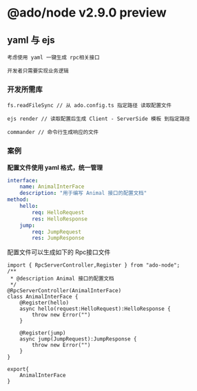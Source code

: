 # @ado/node v2.9.0 preview

## yaml 与 ejs

    考虑使用 yaml 一键生成 rpc相关接口 
    
    开发者只需要实现业务逻辑

### 开发所需库

    fs.readFileSync // 从 ado.config.ts 指定路径 读取配置文件
    
    ejs render // 读取配置后生成 Client - ServerSide 模板 到指定路径

    commander // 命令行生成响应的文件

### 案例

**配置文件使用 yaml 格式，统一管理**

````yaml
interface:
    name: AnimalInterFace
    description: "用于编写 Animal 接口的配置文档"
method:
    hello:
        req: HelloRequest
        res: HelloResponse
    jump: 
        req: JumpRequest
        res: JumpResponse
````

配置文件可以生成如下的 Rpc接口文件

````TS
import { RpcServerController,Register } from "ado-node";
/**
 * @description Animal 接口的配置文档
 */
@RpcServerController(AnimalInterFace)
class AnimalInterFace {
    @Register(hello)
    async hello(request:HelloRequest):HelloResponse {
        throw new Error("")
    }

    @Register(jump)
    async jump(JumpRequest):JumpResponse {
        throw new Error("")
    }
}

export{
    AnimalInterFace
}
````
